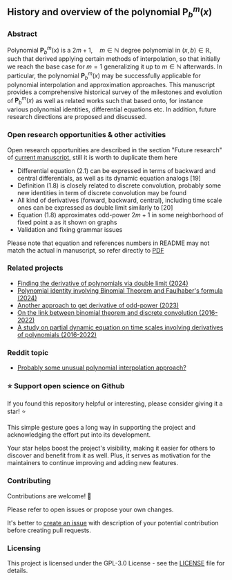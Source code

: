 ## History and overview of the polynomial $\mathbf{P}^m_b(x)$

### Abstract

Polynomial $\mathbf{P}^m_b(x)$ is a $2m+1, \quad m\in\mathbb{N}$ degree polynomial in $(x,b) \in \mathbb{R}$,
such that derived applying certain methods of interpolation, so that initially we reach the base case for $m=1$
generalizing it up to $m\in\mathbb{N}$ afterwards.
In particular, the polynomial $\mathbf{P}^m_b(x)$ may be successfully applicable for polynomial interpolation
and approximation approaches.
This manuscript provides a comprehensive historical survey of the milestones and evolution of $\mathbf{P}^m_b(x)$
as well as related works such that based onto, for instance various polynomial identities, differential equations etc.
In addition, future research directions are proposed and discussed.

### Open research opportunities & other activities

Open research opportunities are described in the section "Future research" of
[current manuscript](https://kolosovpetro.github.io/pdf/HistoryAndOverviewOfPolynomialP.pdf),
still it is worth to duplicate them here

- Differential equation (2.1) can be expressed in terms of backward and central differentials,
  as well as its dynamic equation analogs [19]
- Definition (1.8) is closely related to discrete convolution, probably some new identities
  in term of discrete convolution may be found
- All kind of derivatives (forward, backward, central), including time scale ones can be
  expressed as double limit similarly to [20]
- Equation (1.8) approximates odd-power $2m+1$ in some neighborhood of fixed point
  a as it shown on graphs
- Validation and fixing grammar issues

Please note that equation and references numbers in README may not match the actual in manuscript,
so refer directly to [PDF](https://kolosovpetro.github.io/pdf/HistoryAndOverviewOfPolynomialP.pdf)

### Related projects

- [Finding the derivative of polynomials via double limit (2024)](https://github.com/kolosovpetro/FindingTheDerivativeOfPolynomialsViaDoubleLimit)
- [Polynomial identity involving Binomial Theorem and Faulhaber's formula (2024)](https://github.com/kolosovpetro/PolynomialIdentityInvolvingBTandFaulhaber)
- [Another approach to get derivative of odd-power (2023)](https://github.com/kolosovpetro/AnotherApproachToGetDerivativeOfOddPower)
- [On the link between binomial theorem and discrete convolution (2016-2022)](https://github.com/kolosovpetro/OnTheBinomialTheoremAndDiscreteConvolution)
- [A study on partial dynamic equation on time scales involving derivatives of polynomials (2016-2022)](https://github.com/kolosovpetro/AStudyOnDynamicEquations)

### Reddit topic

- [Probably some unusual polynomial interpolation approach?](https://www.reddit.com/r/math/comments/1afo1y3/probably_some_unusual_polynomial_interpolation/)

### ⭐ Support open science on Github

If you found this repository helpful or interesting, please consider giving it a star! ⭐

This simple gesture goes a long way in supporting the project and acknowledging the effort put into its development.

Your star helps boost the project's visibility, making it easier for others to discover and benefit from it as well.
Plus, it serves as motivation for the maintainers to continue improving and adding new features.

### Contributing

Contributions are welcome! 🎉

Please refer to open issues or propose your own changes.

It's better to [create an issue](https://github.com/kolosovpetro/HistoryAndOverviewOfPolynomialP/issues/new)
with description of your potential contribution before creating pull requests.

### Licensing

This project is licensed under the GPL-3.0 License - see the [LICENSE](LICENSE) file for details.
